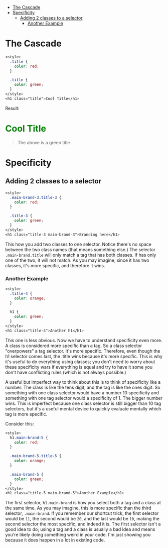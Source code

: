 - [The Cascade](#the-cascade)
- [Specificity](#specificity)
  - [Adding 2 classes to a selector](#adding-2-classes-to-a-selector)
    - [Another Example](#another-example)
# The Cascade

```css
<style>
  .title {
    color: red;
  }

  .title {
    color: green;
  }
</style>
<h1 class="title">Cool Title</h1>
```
Result:
<h1 class="title" style="color:green">Cool Title</h1>

> The above is a green title

# Specificity

## Adding 2 classes to a selector

```css
<style>
  .main-brand-3.title-3 {
    color: red;
  }

  .title-3 {
    color: green;
  }
</style>
<h1 class="title-3 main-brand-3">Branding here</h1>
```

This how you add two classes to one selector. Notice there's no space between the two class names (that means something else.) The selector `.main-brand.title` will only match a tag that has both classes. If has only one of the two, it will not match. As you may imagine, since it has two classes, it's more specific, and therefore it wins.

### Another Example

```css
<style>
  .title-4 {
    color: orange;
  }

  h1 {
    color: green;
  }
</style>
<h1 class="title-4">Another h1</h1>

```

This one is less obvious. Now we have to understand specificity even more. A class is considered more specific than a tag. So a class selector "overpowers" a tag selector. It's more specific. Therefore, even though the h1 selector comes last, the .title wins because it's more specific. This is why it's useful to do everything using classes; you don't need to worry about these specificity wars if everything is equal and try to have it some you don't have conflicting rules (which is not always possible.)

A useful but imperfect way to think about this is to think of specificity like a number. The class is like the tens digit, and the tag is like the ones digit. So something with one class selector would have a number 10 specificity and something with one tag selector would a specificity of 1. The bigger number wins. This is imperfect because one class selector is still bigger than 10 tag selectors, but it's a useful mental device to quickly evaluate mentally which tag is more specific.

Consider this:

```css
<style>
  h1.main-brand-5 {
    color: red;
  }

  .main-brand-5.title-5 {
    color: orange;
  }

  .main-brand-5 {
    color: green;
  }
</style>
<h1 class="title-5 main-brand-5">Another Example</h1>
```

The first selector, `h1.main-brand` is how you select both a tag and a class at the same time. As you may imagine, this is more specific than the third selector, `.main-brand`. If you remember our shortcut trick, the first selector would be `11`, the second would be `20`, and the last would be `10`, making the second selector the most specific, and indeed it is. The first selector isn't a good idea to do; using a tag and a class is usually a bad idea and means you're likely doing something weird in your code. I'm just showing you because it does happen in a lot in existing code.